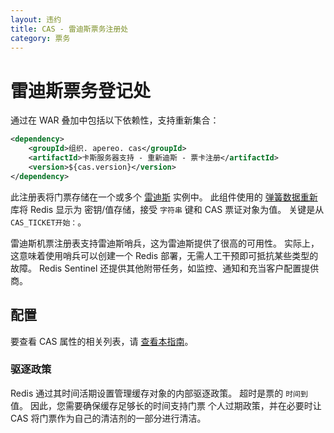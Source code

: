 ```yaml
---
layout: 违约
title: CAS - 雷迪斯票务注册处
category: 票务
---
```


# 雷迪斯票务登记处

通过在 WAR 叠加中包括以下依赖性，支持重新集合：

```xml
<dependency>
    <groupId>组织. apereo. cas</groupId>
    <artifactId>卡斯服务器支持 - 重新迪斯 - 票卡注册</artifactId>
    <version>${cas.version}</version>
</dependency>
```

此注册表将门票存储在一个或多个 [雷迪斯](http://redis.io/) 实例中。 此组件使用的 [弹簧数据重新](http://projects.spring.io/spring-data-redis/) 库将 Redis 显示为 密钥/值存储，接受 `字符串` 键和 CAS 票证对象为值。 关键是从 `CAS_TICKET开始：`。

雷迪斯机票注册表支持雷迪斯哨兵，这为雷迪斯提供了很高的可用性。 实际上，这意味着使用哨兵可以创建一个 Redis 部署，无需人工干预即可抵抗某些类型的故障。 Redis Sentinel 还提供其他附带任务，如监控、通知和充当客户配置提供商。

## 配置

要查看 CAS 属性的相关列表，请 [查看本指南](../configuration/Configuration-Properties.html#redis-ticket-registry)。

### 驱逐政策

Redis 通过其时间活期设置管理缓存对象的内部驱逐政策。 超时是票的 `时间到` 值。 因此，您需要确保缓存足够长的时间支持门票 个人过期政策，并在必要时让 CAS 将门票作为自己的清洁剂的一部分进行清洁。
